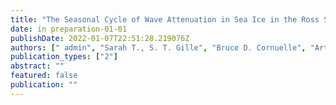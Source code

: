 ```yaml
---
title: "The Seasonal Cycle of Wave Attenuation in Sea Ice in the Ross Sea"
date: in preparation-01-01
publishDate: 2022-01-07T22:51:28.219076Z
authors: [" admin", "Sarah T., S. T. Gille", "Bruce D. Cornuelle", "Arthur J. Miller"]
publication_types: ["2"]
abstract: ""
featured: false
publication: ""
---
```


